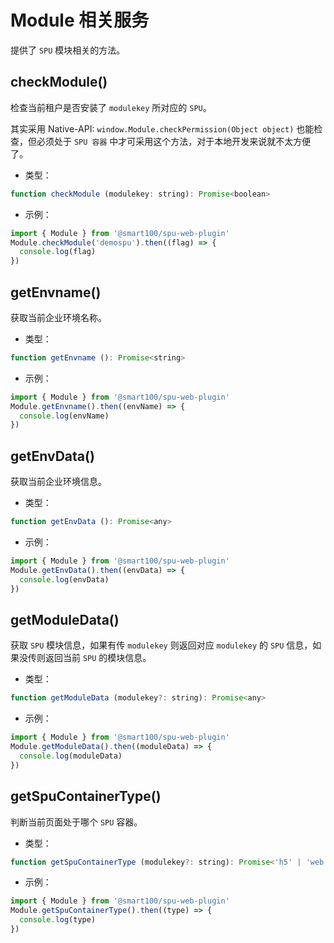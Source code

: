 # Module 相关服务
提供了 `SPU` 模块相关的方法。





## checkModule()
检查当前租户是否安装了 `modulekey` 所对应的 `SPU`。

其实采用 Native-API: `window.Module.checkPermission(Object object)` 也能检查，但必须处于 `SPU 容器` 中才可采用这个方法，对于本地开发来说就不太方便了。

+ 类型：

```js
function checkModule (modulekey: string): Promise<boolean>
```

+ 示例：

```js
import { Module } from '@smart100/spu-web-plugin'
Module.checkModule('demospu').then((flag) => {
  console.log(flag)
})
```











## getEnvname()
获取当前企业环境名称。

+ 类型：

```js
function getEnvname (): Promise<string>
```

+ 示例：

```js
import { Module } from '@smart100/spu-web-plugin'
Module.getEnvname().then((envName) => {
  console.log(envName)
})
```






## getEnvData()
获取当前企业环境信息。

+ 类型：

```js
function getEnvData (): Promise<any>
```

+ 示例：

```js
import { Module } from '@smart100/spu-web-plugin'
Module.getEnvData().then((envData) => {
  console.log(envData)
})
```








## getModuleData()
获取 `SPU` 模块信息，如果有传 `modulekey` 则返回对应 `modulekey` 的 `SPU` 信息，如果没传则返回当前 `SPU` 的模块信息。

+ 类型：

```js
function getModuleData (modulekey?: string): Promise<any>
```

+ 示例：

```js
import { Module } from '@smart100/spu-web-plugin'
Module.getModuleData().then((moduleData) => {
  console.log(moduleData)
})
```





## getSpuContainerType()
判断当前页面处于哪个 `SPU` 容器。

+ 类型：

```js
function getSpuContainerType (modulekey?: string): Promise<'h5' | 'web' | 'app' | 'smartcenter' | 'smartconfigurationcenter' | ''>
```

+ 示例：

```js
import { Module } from '@smart100/spu-web-plugin'
Module.getSpuContainerType().then((type) => {
  console.log(type)
})
```
